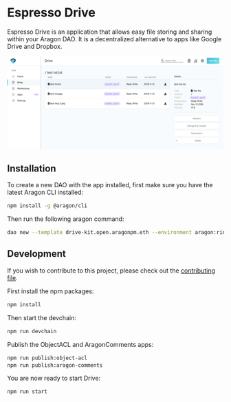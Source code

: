 # Espresso Drive

Espresso Drive is an application that allows easy file storing and sharing within your Aragon DAO. It is a decentralized alternative to apps like Google Drive and Dropbox.

![Aragon Drive](images/aragon-drive-screenshot.png)


## Installation

To create a new DAO with the app installed, first make sure you have the latest Aragon CLI installed: 

```bash
npm install -g @aragon/cli
```

Then run the following aragon command:

```bash
dao new --template drive-kit.open.aragonpm.eth --environment aragon:rinkeby
```


## Development

If you wish to contribute to this project, please check out the [contributing file](CONTRIBUTING.md).

First install the npm packages:

```bash
npm install
```

Then start the devchain:

```bash
npm run devchain
```

Publish the ObjectACL and AragonComments apps:

```bash
npm run publish:object-acl
npm run publish:aragon-comments
```

You are now ready to start Drive:

```bash
npm run start
```
